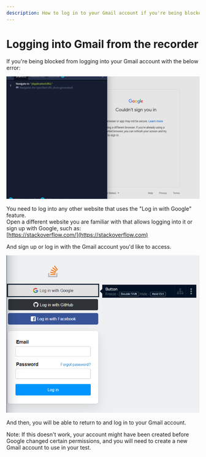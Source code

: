 ```yaml
---
description: How to log in to your Gmail account if you're being blocked from the recorder.
---
```


# Logging into Gmail from the recorder

If you're being blocked from logging into your Gmail account with the below error:​

![](<../../.gitbook/assets/image (541) (1).png>)

You need to log into any other website that uses the "Log in with Google" feature.\
Open a different website you are familiar with that allows logging into it or sign up with Google, such as:\
[https://stackoverflow.com/](https://stackoverflow.com)

And sign up or log in with the Gmail account you'd like to access.

![](<../../.gitbook/assets/image (554).png>)

And then, you will be able to return to and log in to your Gmail account.

Note: If this doesn't work, your account might have been created before Google changed certain permissions, and you will need to create a new Gmail account to use in your test.
